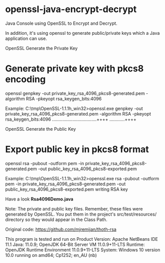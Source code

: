 # openssl-java-encrypt-decrypt
Java Console using OpenSSL to Encrypt and Decrypt.

In addition, it's using openssl to generate public/private keys which a Java application can use.

OpenSSL Generate the Private Key
# Generate private key with pkcs8 encoding
openssl genpkey -out private_key_rsa_4096_pkcs8-generated.pem -algorithm RSA -pkeyopt rsa_keygen_bits:4096

Example:
C:\tmp\OpenSSL-1.1.1h_win32>openssl.exe genpkey -out private_key_rsa_4096_pkcs8-generated.pem -algorithm RSA -pkeyopt rsa_keygen_bits:4096
...................................++++
............++++

OpenSSL Generate the Public Key
# Export public key in pkcs8 format
openssl rsa -pubout -outform pem -in private_key_rsa_4096_pkcs8-generated.pem -out public_key_rsa_4096_pkcs8-exported.pem

Example:
C:\tmp\OpenSSL-1.1.1h_win32>openssl.exe rsa -pubout -outform pem -in private_key_rsa_4096_pkcs8-generated.pem -out public_key_rsa_4096_pkcs8-exported.pem
writing RSA key

Have a look **Rsa4096Demo.java**

Note:
The private and public key files. Remember, these files were generated by OpenSSL. 
You put them in the project's src/test/resources/ directory so they would appear in the Class Path. 

Original code: https://github.com/mjremijan/thoth-rsa

This program is tested and run on 
Product Version: Apache NetBeans IDE 11.1
Java: 11.0.9; OpenJDK 64-Bit Server VM 11.0.9+11-LTS
Runtime: OpenJDK Runtime Environment 11.0.9+11-LTS
System: Windows 10 version 10.0 running on amd64; Cp1252; en_AU (nb)